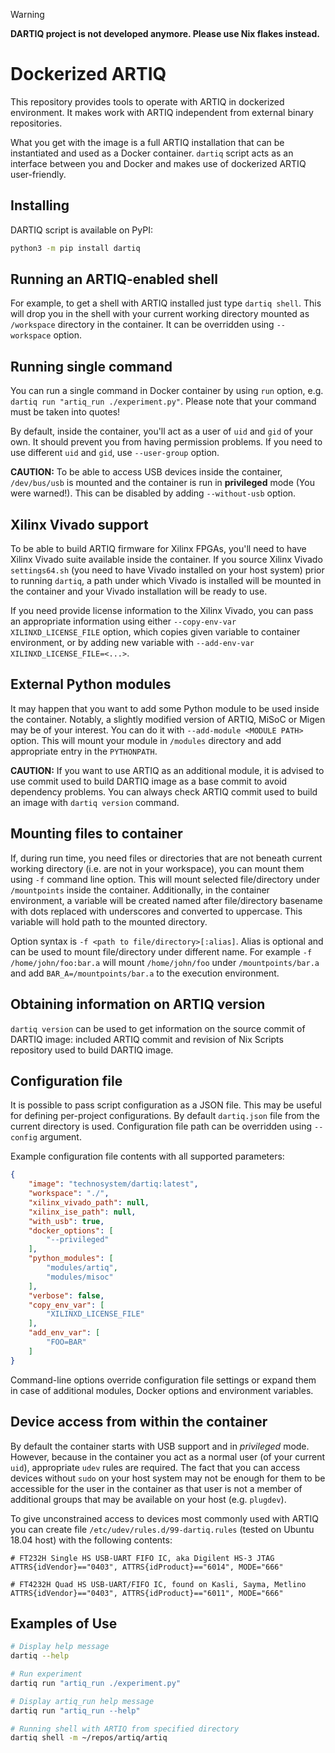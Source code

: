 > [!WARNING]
> **DARTIQ project is not developed anymore. Please use Nix flakes instead.**

Dockerized ARTIQ
===

This repository provides tools to operate with ARTIQ in dockerized environment. 
It makes work with ARTIQ independent from external binary repositories.

What you get with the image is a full ARTIQ installation that can be 
instantiated and used as a Docker container. `dartiq` script acts as an 
interface between you and Docker and makes use of dockerized ARTIQ 
user-friendly. 

## Installing

DARTIQ script is available on PyPI:

```bash
python3 -m pip install dartiq
```

## Running an ARTIQ-enabled shell

For example, to get a shell with ARTIQ installed just type `dartiq shell`. 
This will drop you in the shell with your current working directory mounted as 
`/workspace` directory in the container. It can be overridden using `--workspace`
option.

## Running single command

You can run a single command in Docker container by using `run` option, 
e.g. `dartiq run "artiq_run ./experiment.py"`. Please note that your command 
must be taken into quotes!

By default, inside the container, you'll act as a user of `uid` and `gid` of your 
own. It should prevent you from having permission problems. If you need to use 
different `uid` and `gid`, use `--user-group` option.

**CAUTION:** To be able to access USB devices inside the container, 
`/dev/bus/usb` is mounted and the container is run in **privileged** mode 
(You were warned!). This can be disabled by adding `--without-usb` option.


## Xilinx Vivado support

To be able to build ARTIQ firmware for Xilinx FPGAs, you'll need to have Xilinx
Vivado suite available inside the container. 
If you source Xilinx Vivado `settings64.sh` (you need to have Vivado installed
on your host system) prior to running `dartiq`, a path under which Vivado is 
installed will be mounted in the container and your Vivado installation will be 
ready to use.

If you need provide license information to the Xilinx Vivado, you can pass an 
appropriate information using either `--copy-env-var XILINXD_LICENSE_FILE` 
option, which copies given variable to container environment, or by adding new 
variable with `--add-env-var XILINXD_LICENSE_FILE=<...>`.

## External Python modules

It may happen that you want to add some Python module to be used inside the 
container. Notably, a slightly modified version of ARTIQ, MiSoC or Migen may be 
of your interest. You can do it with `--add-module <MODULE PATH>` option. 
This will mount your module in `/modules` directory and add appropriate entry 
in the `PYTHONPATH`.

**CAUTION:** If you want to use ARTIQ as an additional module, it is advised to use
commit used to build DARTIQ image as a base commit to avoid dependency problems.
You can always check ARTIQ commit used to build an image with `dartiq version`
command.

## Mounting files to container

If, during run time, you need files or directories that are not beneath current 
working directory (i.e. are not in your workspace), you can mount them using 
`-f` command line option. This will mount selected file/directory under 
`/mountpoints` inside the container. Additionally, in the container environment, 
a variable will be created named after file/directory basename with dots 
replaced with underscores and converted to uppercase. This variable will hold 
path to the mounted directory.

Option syntax is `-f <path to file/directory>[:alias]`. Alias is optional and 
can be used to mount file/directory under different name. For example 
`-f /home/john/foo:bar.a` will mount `/home/john/foo` under `/mountpoints/bar.a` 
and add `BAR_A=/mountpoints/bar.a` to the execution environment.

## Obtaining information on ARTIQ version

`dartiq version` can be used to get information on the source commit of DARTIQ
image: included ARTIQ commit and revision of Nix Scripts repository used to 
build DARTIQ image.

## Configuration file

It is possible to pass script configuration as a JSON file. This may be useful 
for defining per-project configurations. By default `dartiq.json` file from the
current directory is used. Configuration file path can be overridden using 
`--config` argument. 

Example configuration file contents with all supported parameters:

```json
{
    "image": "technosystem/dartiq:latest",
    "workspace": "./",
    "xilinx_vivado_path": null,
    "xilinx_ise_path": null,
    "with_usb": true,
    "docker_options": [
        "--privileged"
    ],
    "python_modules": [
        "modules/artiq",
        "modules/misoc"
    ],
    "verbose": false,
    "copy_env_var": [
        "XILINXD_LICENSE_FILE"
    ],
    "add_env_var": [
        "FOO=BAR"
    ]
}
```

Command-line options override configuration file settings or expand them in case
of additional modules, Docker options and environment variables.

## Device access from within the container

By default the container starts with USB support and in *privileged* mode. However, 
because in the container you act as a normal user (of your current `uid`), 
appropriate `udev` rules are required. The fact that you can access devices 
without `sudo` on your host system may not be enough for them to be accessible 
for the user in the container as that user is not a member of additional groups 
that may be available on your host (e.g. `plugdev`).

To give unconstrained access to devices most commonly used with ARTIQ you can 
create file `/etc/udev/rules.d/99-dartiq.rules` (tested on Ubuntu 18.04 host) 
with the following contents:

```
# FT232H Single HS USB-UART FIFO IC, aka Digilent HS-3 JTAG
ATTRS{idVendor}=="0403", ATTRS{idProduct}=="6014", MODE="666"

# FT4232H Quad HS USB-UART/FIFO IC, found on Kasli, Sayma, Metlino
ATTRS{idVendor}=="0403", ATTRS{idProduct}=="6011", MODE="666"
```

## Examples of Use

```bash
# Display help message
dartiq --help

# Run experiment
dartiq run "artiq_run ./experiment.py"

# Display artiq_run help message
dartiq run "artiq_run --help"

# Running shell with ARTIQ from specified directory
dartiq shell -m ~/repos/artiq/artiq
```
